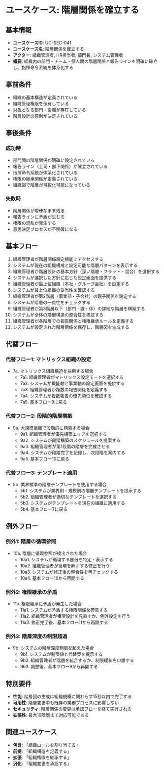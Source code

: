 # ユースケース: 階層関係を確立する

## 基本情報

- **ユースケースID**: UC-SEC-041
- **ユースケース名**: 階層関係を確立する
- **アクター**: 組織管理者, HR担当者, 部門長, システム管理者
- **概要**: 組織内の部門・チーム・個人間の階層関係と報告ラインを明確に確立し、指揮命令系統を体系化する

## 事前条件

- 組織の基本構造が定義されている
- 組織管理権限を保有している
- 対象となる部門・役職が存在している
- 階層設計の原則が決定されている

## 事後条件

### 成功時
- 部門間の階層関係が明確に設定されている
- 報告ライン（上司・部下関係）が確立されている
- 指揮命令系統が体系化されている
- 権限の継承関係が定義されている
- 組織図で階層が可視化可能になっている

### 失敗時
- 階層関係が曖昧なまま残る
- 報告ラインに矛盾が生じる
- 権限の混乱が発生する
- 意思決定プロセスが不明確になる

## 基本フロー

1. 組織管理者が階層関係設定機能にアクセスする
2. システムが現在の組織構成と設定可能な階層パターンを表示する
3. 組織管理者が階層設計の基本方針（深い階層・フラット・混合）を選択する
4. システムが選択した方針に応じた設定画面を提供する
5. 組織管理者が最上位組織（本社・グループ会社）を設定する
6. システムが最上位組織の妥当性を確認する
7. 組織管理者が第2階層（事業部・子会社）の親子関係を設定する
8. システムが階層の一貫性をチェックする
9. 組織管理者が第3階層以下（部門・課・係）の詳細な階層を構築する
10. システムが全体の階層構造の整合性を検証する
11. 組織管理者が各階層での報告関係と権限継承ルールを定義する
12. システムが設定された階層関係を保存し、階層図を生成する

## 代替フロー

### 代替フロー1: マトリックス組織の設定
- 7a. マトリックス組織構造を採用する場合
  - 7a1. 組織管理者がマトリックス設定モードを選択する
  - 7a2. システムが機能軸と事業軸の設定画面を提供する
  - 7a3. 組織管理者が複数の報告関係を定義する
  - 7a4. システムが複数報告の優先順位を確認する
  - 7a5. 基本フロー9に戻る

### 代替フロー2: 段階的階層構築
- 9a. 大規模組織で段階的に構築する場合
  - 9a1. 組織管理者が優先構築エリアを選択する
  - 9a2. システムが段階構築のスケジュールを提案する
  - 9a3. 組織管理者が第1段階の階層を完成させる
  - 9a4. システムが段階完了を記録し、次段階を案内する
  - 9a5. 基本フロー10に戻る

### 代替フロー3: テンプレート適用
- 5b. 業界標準の階層テンプレートを使用する場合
  - 5b1. システムが業界別・規模別の階層テンプレートを提示する
  - 5b2. 組織管理者が適切なテンプレートを選択する
  - 5b3. システムがテンプレートを現在の組織に適用する
  - 5b4. 基本フロー7に戻る

## 例外フロー

### 例外1: 階層の循環参照
- 10a. 階層に循環参照が検出された場合
  - 10a1. システムが循環する部分を特定・表示する
  - 10a2. 組織管理者が循環を解消する修正を行う
  - 10a3. システムが修正後の整合性を再チェックする
  - 10a4. 基本フロー10から再開する

### 例外2: 権限継承の矛盾
- 11a. 権限継承に矛盾が発生した場合
  - 11a1. システムが矛盾する権限関係を警告する
  - 11a2. 組織管理者が権限設計を見直すか、例外設定を行う
  - 11a3. 修正完了後、基本フロー11から再開する

### 例外3: 階層深度の制限超過
- 9b. システムの階層深度制限を超えた場合
  - 9b1. システムが制限値と代替案を提示する
  - 9b2. 組織管理者が階層を統合するか、制限緩和を申請する
  - 9b3. 調整後、基本フロー9から再開する

## 特別要件

- **性能**: 階層図の生成は組織規模に関わらず15秒以内で完了する
- **可用性**: 階層変更中も既存の業務プロセスに影響しない
- **セキュリティ**: 階層関係の変更は承認フローを経て実行される
- **拡張性**: 最大10階層まで対応可能である

## 関連ユースケース

- **包含**: 「組織ロールを割り当てる」
- **前提**: 「組織構造を定義する」
- **拡張**: 「組織権限を継承する」
- **汎化**: 「組織変更を承認する」